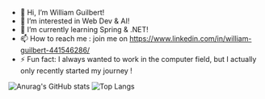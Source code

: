 - 👋 Hi, I’m William Guilbert!
- 👀 I’m interested in Web Dev & AI!
- 🌱 I’m currently learning Spring & .NET!
- 📫 How to reach me : join me on https://www.linkedin.com/in/william-guilbert-441546286/
- ⚡ Fun fact: I always wanted to work in the computer field, but I actually only recently started my journey !

![Anurag's GitHub stats](https://github-readme-stats.vercel.app/api?username=willguilbert&show_icons=true&theme=tokyonight)
![Top Langs](https://github-readme-stats.vercel.app/api/top-langs/?username=willguilbert&layout=pie)
